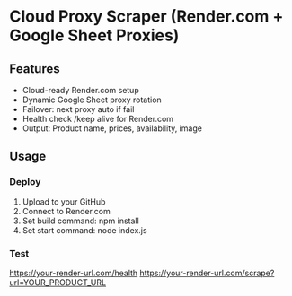 
# Cloud Proxy Scraper (Render.com + Google Sheet Proxies)

## Features
- Cloud-ready Render.com setup
- Dynamic Google Sheet proxy rotation
- Failover: next proxy auto if fail
- Health check /keep alive for Render.com
- Output: Product name, prices, availability, image

## Usage

### Deploy
1. Upload to your GitHub
2. Connect to Render.com
3. Set build command: npm install
4. Set start command: node index.js

### Test
https://your-render-url.com/health
https://your-render-url.com/scrape?url=YOUR_PRODUCT_URL
